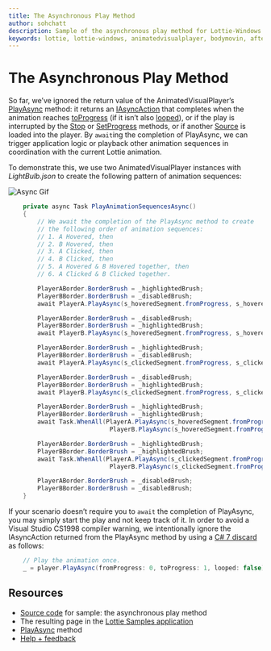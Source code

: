 ```yaml
---
title: The Asynchronous Play Method
author: sohchatt
description: Sample of the asynchronous play method for Lottie-Windows.
keywords: lottie, lottie-windows, animatedvisualplayer, bodymovin, aftereffects, windows 10, uwp, uwp community toolkit
---
```


# The Asynchronous Play Method

So far, we’ve ignored the return value of the AnimatedVisualPlayer’s [PlayAsync](/uwp/api/microsoft.ui.xaml.controls.animatedvisualplayer.playasync) method: it returns an [IAsyncAction](/uwp/api/microsoft.ui.xaml.controls.animatedvisualplayer.playasync#returns) that completes when the animation reaches [toProgress](/uwp/api/microsoft.ui.xaml.controls.animatedvisualplayer.playasync#parameters) (if it isn’t also [looped](/uwp/api/microsoft.ui.xaml.controls.animatedvisualplayer.playasync#parameters)), or if the play is interrupted by the [Stop](/uwp/api/microsoft.ui.xaml.controls.animatedvisualplayer.stop) or [SetProgress](/uwp/api/microsoft.ui.xaml.controls.animatedvisualplayer.setprogress) methods, or if another [Source](/uwp/api/microsoft.ui.xaml.controls.animatedvisualplayer.source) is loaded into the player. By `await`ing the completion of PlayAsync, we can trigger application logic or playback other animation sequences in coordination with the current Lottie animation.

To demonstrate this, we use two AnimatedVisualPlayer instances with _LightBulb.json_ to create the following pattern of animation sequences:

![Async Gif](../../resources/images/Animations/Lottie/LottieDocs_Async.gif)

```csharp
    private async Task PlayAnimationSequencesAsync()
    {
        // We await the completion of the PlayAsync method to create 
        // the following order of animation sequences: 
        // 1. A Hovered, then
        // 2. B Hovered, then
        // 3. A Clicked, then
        // 4. B Clicked, then
        // 5. A Hovered & B Hovered together, then
        // 6. A Clicked & B Clicked together.

        PlayerABorder.BorderBrush = _highlightedBrush;
        PlayerBBorder.BorderBrush = _disabledBrush;
        await PlayerA.PlayAsync(s_hoveredSegment.fromProgress, s_hoveredSegment.toProgress, s_hoveredSegment.looping);

        PlayerABorder.BorderBrush = _disabledBrush;
        PlayerBBorder.BorderBrush = _highlightedBrush;
        await PlayerB.PlayAsync(s_hoveredSegment.fromProgress, s_hoveredSegment.toProgress, s_hoveredSegment.looping);

        PlayerABorder.BorderBrush = _highlightedBrush;
        PlayerBBorder.BorderBrush = _disabledBrush;
        await PlayerA.PlayAsync(s_clickedSegment.fromProgress, s_clickedSegment.toProgress, s_clickedSegment.looping);

        PlayerABorder.BorderBrush = _disabledBrush;
        PlayerBBorder.BorderBrush = _highlightedBrush;
        await PlayerB.PlayAsync(s_clickedSegment.fromProgress, s_clickedSegment.toProgress, s_clickedSegment.looping);

        PlayerABorder.BorderBrush = _highlightedBrush;
        PlayerBBorder.BorderBrush = _highlightedBrush;
        await Task.WhenAll(PlayerA.PlayAsync(s_hoveredSegment.fromProgress, s_hoveredSegment.toProgress, s_hoveredSegment.looping).AsTask(),
                            PlayerB.PlayAsync(s_hoveredSegment.fromProgress, s_hoveredSegment.toProgress, s_hoveredSegment.looping).AsTask());

        PlayerABorder.BorderBrush = _highlightedBrush;
        PlayerBBorder.BorderBrush = _highlightedBrush;
        await Task.WhenAll(PlayerA.PlayAsync(s_clickedSegment.fromProgress, s_clickedSegment.toProgress, s_clickedSegment.looping).AsTask(),
                            PlayerB.PlayAsync(s_clickedSegment.fromProgress, s_clickedSegment.toProgress, s_clickedSegment.looping).AsTask());

        PlayerABorder.BorderBrush = _disabledBrush;
        PlayerBBorder.BorderBrush = _disabledBrush;
    }

```

If your scenario doesn’t require you to `await` the completion of PlayAsync, you may simply start the play and not keep track of it. In order to avoid a Visual Studio CS1998 compiler warning, we intentionally ignore the IAsyncAction returned from the PlayAsync method by using a [C# 7 discard](/dotnet/csharp/discards#a-standalone-discard) as follows:

```csharp
    // Play the animation once.
    _ = player.PlayAsync(fromProgress: 0, toProgress: 1, looped: false);
```

## Resources

* [Source code](https://github.com/windows-toolkit/Lottie-Windows/blob/rel/7.0.0/samples/LottieSamples/Scenarios/AsyncPage.xaml.cs) for sample: the asynchronous play method
* The resulting page in the [Lottie Samples application](https://aka.ms/lottiesamples)
* [PlayAsync](/uwp/api/microsoft.ui.xaml.controls.animatedvisualplayer.playasync) method
* [Help + feedback](https://github.com/windows-toolkit/Lottie-Windows/issues)
